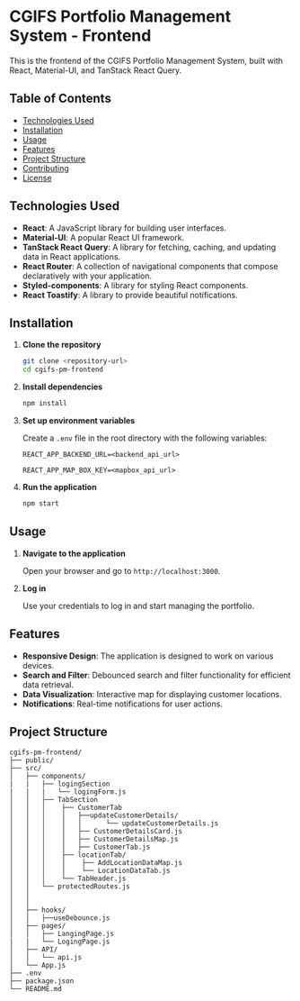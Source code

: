 # CGIFS Portfolio Management System - Frontend

This is the frontend of the CGIFS Portfolio Management System, built with React, Material-UI, and TanStack React Query.

## Table of Contents

- [Technologies Used](#technologies-used)
- [Installation](#installation)
- [Usage](#usage)
- [Features](#features)
- [Project Structure](#project-structure)
- [Contributing](#contributing)
- [License](#license)

## Technologies Used

- **React**: A JavaScript library for building user interfaces.
- **Material-UI**: A popular React UI framework.
- **TanStack React Query**: A library for fetching, caching, and updating data in React applications.
- **React Router**: A collection of navigational components that compose declaratively with your application.
- **Styled-components**: A library for styling React components.
- **React Toastify**: A library to provide beautiful notifications.

## Installation

1. **Clone the repository**

    ```sh
    git clone <repository-url>
    cd cgifs-pm-frontend
    ```

2. **Install dependencies**

    ```sh
    npm install
    ```

3. **Set up environment variables**

    Create a `.env` file in the root directory with the following variables:

    ```plaintext
    REACT_APP_BACKEND_URL=<backend_api_url>
    ```

    ```plaintext
    REACT_APP_MAP_BOX_KEY=<mapbox_api_url>
    ```

4. **Run the application**

    ```sh
    npm start
    ```

## Usage

1. **Navigate to the application**

    Open your browser and go to `http://localhost:3000`.

2. **Log in**

    Use your credentials to log in and start managing the portfolio.

## Features

- **Responsive Design**: The application is designed to work on various devices.
- **Search and Filter**: Debounced search and filter functionality for efficient data retrieval.
- **Data Visualization**: Interactive map for displaying customer locations.
- **Notifications**: Real-time notifications for user actions.

## Project Structure

```plaintext
cgifs-pm-frontend/
├── public/
├── src/
│   ├── components/
|   |   ├── logingSection
|   |   |   └── logingForm.js
│   │   ├── TabSection
│   │   │    ├── CustomerTab
│   │   │    │   ├──updateCustomerDetails/
│   │   │    │   │      └── updateCustomerDetails.js
│   │   │    │   ├── CustomerDetailsCard.js
│   │   │    │   ├── CustomerDetailsMap.js
│   │   │    │   ├── CustomerTab.js
│   │   │    ├── locationTab/
│   │   │    │    ├── AddLocationDataMap.js
│   │   │    │    └── LocationDataTab.js
│   │   │    └── TabHeader.js
│   │   └── protectedRoutes.js
│   │   
│   │  
│   ├── hooks/
│   │   ├──useDebounce.js
│   ├── pages/
│   │   ├── LangingPage.js
|   |   └── LogingPage.js
│   ├── API/
│   │   └── api.js
│   └── App.js
├── .env
├── package.json
└── README.md
